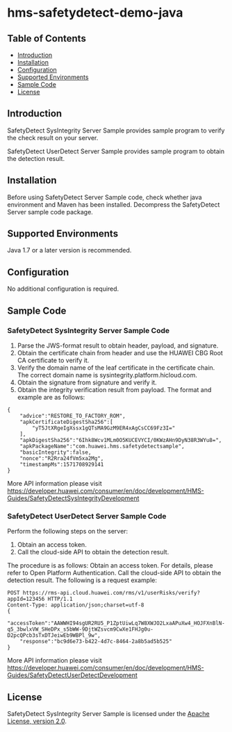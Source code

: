 # hms-safetydetect-demo-java
## Table of Contents

- [Introduction](https://github.com/HMS-Core/hms-safetydetect-demo-java/blob/master/SafetyDetect-SysIntegrity-Server-Sample/README.md#introduction)
- [Installation](https://github.com/HMS-Core/hms-safetydetect-demo-java/blob/master/SafetyDetect-SysIntegrity-Server-Sample/README.md#installation)
- [Configuration](https://github.com/HMS-Core/hms-safetydetect-demo-java/blob/master/SafetyDetect-SysIntegrity-Server-Sample/README.md#configuration)
- [Supported Environments](https://github.com/HMS-Core/hms-safetydetect-demo-java/blob/master/SafetyDetect-SysIntegrity-Server-Sample/README.md#supported-environments)
- [Sample Code](https://github.com/HMS-Core/hms-safetydetect-demo-java/blob/master/SafetyDetect-SysIntegrity-Server-Sample/README.md#sample-code)
- [License](https://github.com/HMS-Core/hms-safetydetect-demo-java/blob/master/SafetyDetect-SysIntegrity-Server-Sample/README.md#license)

## Introduction

SafetyDetect SysIntegrity Server Sample provides sample program to verify the check result on your server.

 SafetyDetect UserDetect Server Sample provides sample program to obtain the detection result. 

## Installation

Before using SafetyDetect Server Sample code, check whether java environment and Maven has been installed. Decompress the SafetyDetect Server sample code package.

## Supported Environments

Java 1.7 or a later version is recommended.

## Configuration

No additional configuration is required.

## Sample Code

### SafetyDetect SysIntegrity Server Sample Code

1. Parse the JWS-format result to obtain header, payload, and signature.
2. Obtain the certificate chain from header and use the HUAWEI CBG Root CA certificate to verify it.
3. Verify the domain name of the leaf certificate in the certificate chain. The correct domain name is sysintegrity.platform.hicloud.com.
4. Obtain the signature from signature and verify it.
5. Obtain the integrity verification result from payload. The format and example are as follows:

```
{
    "advice":"RESTORE_TO_FACTORY_ROM",
    "apkCertificateDigestSha256":[
        "yT5JtXRgeIgXssx1gQTsMA9GzM9ER4xAgCsCC69Fz3I="
    ],
    "apkDigestSha256":"6Ihk8Wcv1MLm0O5KUCEVYCI/0KWzAHn9DyN38R3WYu8=",
    "apkPackageName":"com.huawei.hms.safetydetectsample",
    "basicIntegrity":false,
    "nonce":"R2Rra24fVm5xa2Mg",
    "timestampMs":1571708929141
}
```

More API information please visit  https://developer.huawei.com/consumer/en/doc/development/HMS-Guides/SafetyDetectSysIntegrityDevelopment 

###  SafetyDetect UserDetect Server Sample Code

Perform the following steps on the server:

1. Obtain an access token.
2. Call the cloud-side API to obtain the detection result.

The procedure is as follows: Obtain an access token. For details, please refer to Open Platform Authentication. Call the cloud-side API to obtain the detection result. The following is a request example:

```
POST https://rms-api.cloud.huawei.com/rms/v1/userRisks/verify?appId=123456 HTTP/1.1
Content-Type: application/json;charset=utf-8
{
    "accessToken":"AAWWHI94sgUR2RU5_P1ZptUiwLq7W8XWJO2LxaAPuXw4_HOJFXnBlN-q5_3bwlxVW_SHeDPx_s5bWW-9DjtWZsvcm9CwXe1FHJg0u-D2pcQPcb3sTxDTJeiwEb9WBPl_9w",
    "response":"bc9d6e73-b422-4d7c-8464-2a8b5ad5b525"
}
```

More API information please visit  https://developer.huawei.com/consumer/en/doc/development/HMS-Guides/SafetyDetectUserDetectDevelopment 

## License

SafetyDetect SysIntegrity Server Sample is licensed under the [Apache License, version 2.0](http://www.apache.org/licenses/LICENSE-2.0).
